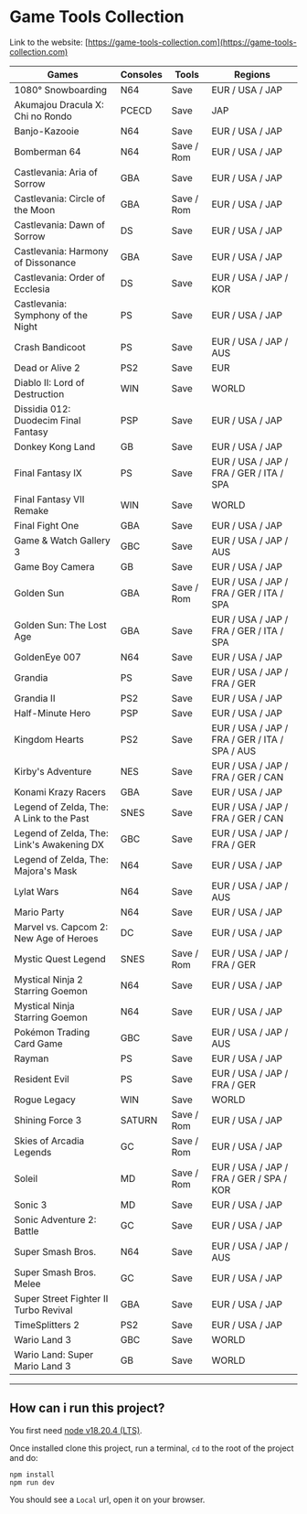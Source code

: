 # Game Tools Collection

Link to the website: [https://game-tools-collection.com](https://game-tools-collection.com)

| Games                                     | Consoles | Tools      | Regions                                       |
| ----------------------------------------- | -------- | ---------- | --------------------------------------------- |
| 1080° Snowboarding                        | N64      | Save       | EUR / USA / JAP                               |
| Akumajou Dracula X: Chi no Rondo          | PCECD    | Save       | JAP                                           |
| Banjo-Kazooie                             | N64      | Save       | EUR / USA / JAP                               |
| Bomberman 64                              | N64      | Save / Rom | EUR / USA / JAP                               |
| Castlevania: Aria of Sorrow               | GBA      | Save       | EUR / USA / JAP                               |
| Castlevania: Circle of the Moon           | GBA      | Save / Rom | EUR / USA / JAP                               |
| Castlevania: Dawn of Sorrow               | DS       | Save       | EUR / USA / JAP                               |
| Castlevania: Harmony of Dissonance        | GBA      | Save       | EUR / USA / JAP                               |
| Castlevania: Order of Ecclesia            | DS       | Save       | EUR / USA / JAP / KOR                         |
| Castlevania: Symphony of the Night        | PS       | Save       | EUR / USA / JAP                               |
| Crash Bandicoot                           | PS       | Save       | EUR / USA / JAP / AUS                         |
| Dead or Alive 2                           | PS2      | Save       | EUR                                           |
| Diablo II: Lord of Destruction            | WIN      | Save       | WORLD                                         |
| Dissidia 012: Duodecim Final Fantasy      | PSP      | Save       | EUR / USA / JAP                               |
| Donkey Kong Land                          | GB       | Save       | EUR / USA / JAP                               |
| Final Fantasy IX                          | PS       | Save       | EUR / USA / JAP / FRA / GER / ITA / SPA       |
| Final Fantasy VII Remake                  | WIN      | Save       | WORLD                                         |
| Final Fight One                           | GBA      | Save       | EUR / USA / JAP                               |
| Game & Watch Gallery 3                    | GBC      | Save       | EUR / USA / JAP / AUS                         |
| Game Boy Camera                           | GB       | Save       | EUR / USA / JAP                               |
| Golden Sun                                | GBA      | Save / Rom | EUR / USA / JAP / FRA / GER / ITA / SPA       |
| Golden Sun: The Lost Age                  | GBA      | Save       | EUR / USA / JAP / FRA / GER / ITA / SPA       |
| GoldenEye 007                             | N64      | Save       | EUR / USA / JAP                               |
| Grandia                                   | PS       | Save       | EUR / USA / JAP / FRA / GER                   |
| Grandia II                                | PS2      | Save       | EUR / USA / JAP                               |
| Half-Minute Hero                          | PSP      | Save       | EUR / USA / JAP                               |
| Kingdom Hearts                            | PS2      | Save       | EUR / USA / JAP / FRA / GER / ITA / SPA / AUS |
| Kirby's Adventure                         | NES      | Save       | EUR / USA / JAP / FRA / GER / CAN             |
| Konami Krazy Racers                       | GBA      | Save       | EUR / USA / JAP                               |
| Legend of Zelda, The: A Link to the Past  | SNES     | Save       | EUR / USA / JAP / FRA / GER / CAN             |
| Legend of Zelda, The: Link's Awakening DX | GBC      | Save       | EUR / USA / JAP / FRA / GER                   |
| Legend of Zelda, The: Majora's Mask       | N64      | Save       | EUR / USA / JAP                               |
| Lylat Wars                                | N64      | Save       | EUR / USA / JAP / AUS                         |
| Mario Party                               | N64      | Save       | EUR / USA / JAP                               |
| Marvel vs. Capcom 2: New Age of Heroes    | DC       | Save       | EUR / USA / JAP                               |
| Mystic Quest Legend                       | SNES     | Save / Rom | EUR / USA / JAP / FRA / GER                   |
| Mystical Ninja 2 Starring Goemon          | N64      | Save       | EUR / USA / JAP                               |
| Mystical Ninja Starring Goemon            | N64      | Save       | EUR / USA / JAP                               |
| Pokémon Trading Card Game                 | GBC      | Save       | EUR / USA / JAP / AUS                         |
| Rayman                                    | PS       | Save       | EUR / USA / JAP                               |
| Resident Evil                             | PS       | Save       | EUR / USA / JAP / FRA / GER                   |
| Rogue Legacy                              | WIN      | Save       | WORLD                                         |
| Shining Force 3                           | SATURN   | Save / Rom | EUR / USA / JAP                               |
| Skies of Arcadia Legends                  | GC       | Save / Rom | EUR / USA / JAP                               |
| Soleil                                    | MD       | Save / Rom | EUR / USA / JAP / FRA / GER / SPA / KOR       |
| Sonic 3                                   | MD       | Save       | EUR / USA / JAP                               |
| Sonic Adventure 2: Battle                 | GC       | Save       | EUR / USA / JAP                               |
| Super Smash Bros.                         | N64      | Save       | EUR / USA / JAP / AUS                         |
| Super Smash Bros. Melee                   | GC       | Save       | EUR / USA / JAP                               |
| Super Street Fighter II Turbo Revival     | GBA      | Save       | EUR / USA / JAP                               |
| TimeSplitters 2                           | PS2      | Save       | EUR / USA / JAP                               |
| Wario Land 3                              | GBC      | Save       | WORLD                                         |
| Wario Land: Super Mario Land 3            | GB       | Save       | WORLD                                         |

---

## How can i run this project?

You first need [node v18.20.4 (LTS)](https://nodejs.org/en/download/prebuilt-installer/current).

Once installed clone this project, run a terminal, `cd` to the root of the project and do:

```
npm install
npm run dev
```

You should see a `Local` url, open it on your browser.
